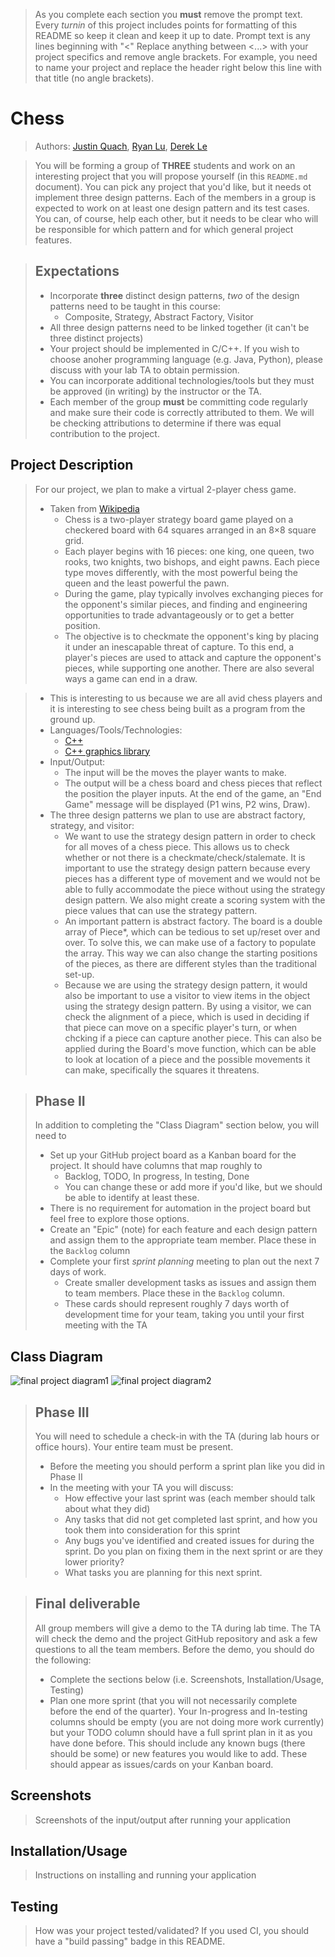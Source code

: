  > As you complete each section you **must** remove the prompt text. Every *turnin* of this project includes points for formatting of this README so keep it clean and keep it up to date. 
 > Prompt text is any lines beginning with "\<"
 > Replace anything between \<...\> with your project specifics and remove angle brackets. For example, you need to name your project and replace the header right below this line with that title (no angle brackets). 
# Chess

 > Authors: [Justin Quach](https://github.com/jquac015), [Ryan Lu](https://github.com/Lyran312), [Derek Le](https://github.com/derek-le1105)
 
 > You will be forming a group of **THREE** students and work on an interesting project that you will propose yourself (in this `README.md` document). You can pick any project that you'd like, but it needs ot implement three design patterns. Each of the members in a group is expected to work on at least one design pattern and its test cases. You can, of course, help each other, but it needs to be clear who will be responsible for which pattern and for which general project features.
 
 > ## Expectations
 > * Incorporate **three** distinct design patterns, *two* of the design patterns need to be taught in this course:
 >   * Composite, Strategy, Abstract Factory, Visitor
 > * All three design patterns need to be linked together (it can't be three distinct projects)
 > * Your project should be implemented in C/C++. If you wish to choose anoher programming language (e.g. Java, Python), please discuss with your lab TA to obtain permission.
 > * You can incorporate additional technologies/tools but they must be approved (in writing) by the instructor or the TA.
 > * Each member of the group **must** be committing code regularly and make sure their code is correctly attributed to them. We will be checking attributions to determine if there was equal contribution to the project.

## Project Description
 > For our project, we plan to make a virtual 2-player chess game.
 > * Taken from [Wikipedia](https://en.wikipedia.org/wiki/Chess)
 >   * Chess is a two-player strategy board game played on a checkered board with 64 squares arranged in an 8×8 square grid.
 >   * Each player begins with 16 pieces: one king, one queen, two rooks, two knights, two bishops, and eight pawns. Each piece type moves differently, with the most powerful being the queen and the least powerful the pawn.
 >   * During the game, play typically involves exchanging pieces for the opponent's similar pieces, and finding and engineering opportunities to trade advantageously or to get a better position.
 >   * The objective is to checkmate the opponent's king by placing it under an inescapable threat of capture. To this end, a player's pieces are used to attack and capture the opponent's pieces, while supporting one another. There are also several ways a game can end in a draw.
 
 > * This is interesting to us because we are all avid chess players and it is interesting to see chess being built as a program from the ground up.
 > * Languages/Tools/Technologies:
 >   * [C++](https://www.cplusplus.com/)
 >   * [C++ graphics library](https://web.stanford.edu/class/archive/cs/cs106b/cs106b.1126/materials/cppdoc/graphics.html)
 > * Input/Output:
 >   * The input will be the moves the player wants to make.
 >   * The output will be a chess board and chess pieces that reflect the position the player inputs. At the end of the game, an "End Game" message will be displayed (P1 wins, P2 wins, Draw).
 > * The three design patterns we plan to use are abstract factory, strategy, and visitor:
 >   * We want to use the strategy design pattern in order to check for all moves of a chess piece. This allows us to check whether or not there is a checkmate/check/stalemate. It is important to use the strategy design pattern because every pieces has a different type of movement and we would not be able to fully accommodate the piece without using the strategy design pattern. We also might create a scoring system with the piece values that can use the strategy pattern. 
 >   * An important pattern is abstract factory. The board is a double array of Piece*, which can be tedious to set up/reset over and over. To solve this, we can make use of a factory to populate the array. This way we can also change the starting positions of the pieces, as there are different styles than the traditional set-up.
 >   * Because we are using the strategy design pattern, it would also be important to use a visitor to view items in the object using the strategy design pattern. By using a visitor, we can check the alignment of a piece, which is used in deciding if that piece can move on a specific player's turn, or when chcking if a piece can capture another piece. This can also be applied during the Board's move function, which can be able to look at location of a piece and the possible movements it can make, specifically the squares it threatens. 

 > ## Phase II
 > In addition to completing the "Class Diagram" section below, you will need to 
 > * Set up your GitHub project board as a Kanban board for the project. It should have columns that map roughly to 
 >   * Backlog, TODO, In progress, In testing, Done
 >   * You can change these or add more if you'd like, but we should be able to identify at least these.
 > * There is no requirement for automation in the project board but feel free to explore those options.
 > * Create an "Epic" (note) for each feature and each design pattern and assign them to the appropriate team member. Place these in the `Backlog` column
 > * Complete your first *sprint planning* meeting to plan out the next 7 days of work.
 >   * Create smaller development tasks as issues and assign them to team members. Place these in the `Backlog` column.
 >   * These cards should represent roughly 7 days worth of development time for your team, taking you until your first meeting with the TA
## Class Diagram
 ![final project diagram1](https://user-images.githubusercontent.com/72291856/100272376-db963000-2f0f-11eb-9a1e-3e0e7ee990b7.jpg)
 ![final project diagram2](https://user-images.githubusercontent.com/72291856/100272384-dfc24d80-2f0f-11eb-91e8-c3a8e541cf81.jpg)

 
 > ## Phase III
 > You will need to schedule a check-in with the TA (during lab hours or office hours). Your entire team must be present. 
 > * Before the meeting you should perform a sprint plan like you did in Phase II
 > * In the meeting with your TA you will discuss: 
 >   - How effective your last sprint was (each member should talk about what they did)
 >   - Any tasks that did not get completed last sprint, and how you took them into consideration for this sprint
 >   - Any bugs you've identified and created issues for during the sprint. Do you plan on fixing them in the next sprint or are they lower priority?
 >   - What tasks you are planning for this next sprint.

 > ## Final deliverable
 > All group members will give a demo to the TA during lab time. The TA will check the demo and the project GitHub repository and ask a few questions to all the team members. 
 > Before the demo, you should do the following:
 > * Complete the sections below (i.e. Screenshots, Installation/Usage, Testing)
 > * Plan one more sprint (that you will not necessarily complete before the end of the quarter). Your In-progress and In-testing columns should be empty (you are not doing more work currently) but your TODO column should have a full sprint plan in it as you have done before. This should include any known bugs (there should be some) or new features you would like to add. These should appear as issues/cards on your Kanban board. 
 ## Screenshots
 > Screenshots of the input/output after running your application
 ## Installation/Usage
 > Instructions on installing and running your application
 ## Testing
 > How was your project tested/validated? If you used CI, you should have a "build passing" badge in this README.
 
